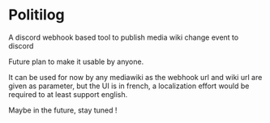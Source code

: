 # Politilog
A discord webhook based tool to publish media wiki change event to discord

Future plan to make it usable by anyone. 

It can be used for now by any mediawiki as the webhook url and wiki url are given as parameter, but the UI is in french, a localization effort would be required to at least support english.

Maybe in the future, stay tuned !
